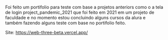 Foi feito um portifolio para teste com base a projetos anteriors como o a tela de login project_pandemic_2021 que foi feito em 2021 em um projeto de faculdade e no momento estou concluindo alguns cursos da alura e também fazendo alguns teste com base no portifolio feito.


Site: https://web-three-beta.vercel.app/

